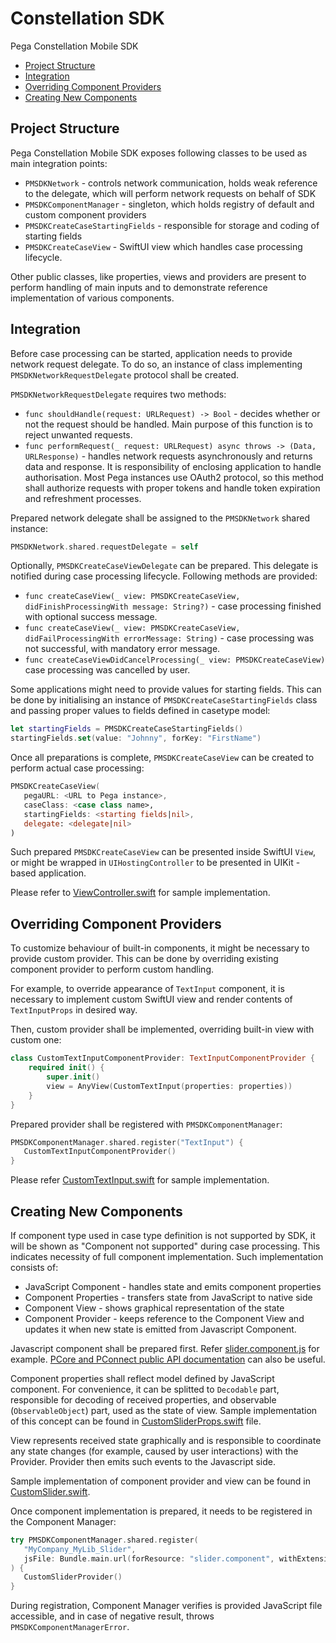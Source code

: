 
Constellation SDK
=================

Pega Constellation Mobile SDK

- [Project Structure](#project-structure)
- [Integration](#integration)
- [Overriding Component Providers](#overriding-component-providers)
- [Creating New Components](#creating-new-components)

Project Structure
-----------------

Pega Constellation Mobile SDK exposes following classes to be used as main integration points:

* `PMSDKNetwork` - controls network communication, holds weak reference to the delegate, which will perform network requests on behalf of SDK
* `PMSDKComponentManager` - singleton, which holds registry of default and custom component providers
* `PMSDKCreateCaseStartingFields` - responsible for storage and coding of starting fields
* `PMSDKCreateCaseView` - SwiftUI view which handles case processing lifecycle.

Other public classes, like properties, views and providers are present to perform handling of main inputs and to demonstrate reference implementation of various components.

Integration
-----------

Before case processing can be started, application needs to provide network request delegate. To do so, an instance of class implementing `PMSDKNetworkRequestDelegate` protocol shall be created.

`PMSDKNetworkRequestDelegate` requires two methods:
* `func shouldHandle(request: URLRequest) -> Bool` - decides whether or not the request should be handled. Main purpose of this function is to reject unwanted requests.
* `func performRequest(_ request: URLRequest) async throws -> (Data, URLResponse)` - handles network requests asynchronously and returns data and response.
   It is responsibility of enclosing application to handle authorisation. Most Pega instances use OAuth2 protocol, so this method shall authorize requests with proper tokens and handle token expiration and refreshment processes.

Prepared network delegate shall be assigned to the `PMSDKNetwork` shared instance:
```swift
PMSDKNetwork.shared.requestDelegate = self
```

Optionally, `PMSDKCreateCaseViewDelegate` can be prepared. This delegate is notified during case processing lifecycle. Following methods are provided:

* `func createCaseView(_ view: PMSDKCreateCaseView, didFinishProcessingWith message: String?)` - case processing finished with optional success message.
* `func createCaseView(_ view: PMSDKCreateCaseView, didFailProcessingWith errorMessage: String)` - case processing was not successful, with mandatory error message.
* `func createCaseViewDidCancelProcessing(_ view: PMSDKCreateCaseView)` case processing was cancelled by user.

Some applications might need to provide values for starting fields. This can be done by initialising an instance of `PMSDKCreateCaseStartingFields` class and passing proper values to fields defined in casetype model:

```swift
let startingFields = PMSDKCreateCaseStartingFields()
startingFields.set(value: "Johnny", forKey: "FirstName")
``` 

Once all preparations is complete, `PMSDKCreateCaseView` can be created to perform actual case processing:

```swift
PMSDKCreateCaseView(
   pegaURL: <URL to Pega instance>,
   caseClass: <case class name>,
   startingFields: <starting fields|nil>,
   delegate: <delegate|nil>
)
```

Such prepared `PMSDKCreateCaseView` can be presented inside SwiftUI `View`, or might be wrapped in `UIHostingController` to be presented in UIKit - based application.

Please refer to [ViewController.swift](./SampleApp/SampleNativeSwiftApp/ViewController.swift) for sample implementation.

Overriding Component Providers
------------------------------
 
To customize behaviour of built-in components, it might be necessary to provide custom provider. This can be done by overriding existing component provider to perform custom handling.

For example, to override appearance of `TextInput` component, it is necessary to implement custom SwiftUI view and render contents of `TextInputProps` in desired way. 

Then, custom provider shall be implemented, overriding built-in view with custom one:

```swift
class CustomTextInputComponentProvider: TextInputComponentProvider {
    required init() {
        super.init()
        view = AnyView(CustomTextInput(properties: properties))
    }
}
```

Prepared provider shall be registered with `PMSDKComponentManager`:

```swift
PMSDKComponentManager.shared.register("TextInput") {
   CustomTextInputComponentProvider()
}
```

Please refer [CustomTextInput.swift](./SampleApp/SampleNativeSwiftApp/Components/CustomTextInput.swift) for sample implementation.

Creating New Components
-----------------------

If component type used in case type definition is not supported by SDK, it will be shown as "Component not supported" during case processing. This indicates necessity of full component implementation. Such implementation consists of:

* JavaScript Component - handles state and emits component properties
* Component Properties - transfers state from JavaScript to native side
* Component View - shows graphical representation of the state
* Component Provider - keeps reference to the Component View and updates it when new state is emitted from Javascript Component.

Javascript component shall be prepared first. Refer [slider.component.js](./SampleApp/SampleNativeSwiftApp/Components/Slider/slider.component.js) for example. [PCore and PConnect public API documentation](https://docs.pega.com/bundle/pcore-pconnect/page/pcore-pconnect-public-apis/api/using-pcore-pconnect-public-apis.html) can also be useful.

Component properties shall reflect model defined by JavaScript component. For convenience, it can be splitted to `Decodable` part, responsible for decoding of received properties, and observable (`ObservableObject`) part, used as the state of view. Sample implementation of this concept can be found in [CustomSliderProps.swift](./SampleApp/SampleNativeSwiftApp/Components/Slider/CustomSliderProps.swift) file.

View represents received state graphically and is responsible to coordinate any state changes (for example, caused by user interactions) with the Provider. Provider then emits such events to the Javascript side.

Sample implementation of component provider and view can be found in [CustomSlider.swift](./SampleApp/SampleNativeSwiftApp/Components/Slider/CustomSlider.swift).

Once component implementation is prepared, it needs to be registered in the Component Manager:

```swift
try PMSDKComponentManager.shared.register(
   "MyCompany_MyLib_Slider",
   jsFile: Bundle.main.url(forResource: "slider.component", withExtension: "js")!
) {
   CustomSliderProvider()
}
``` 

During registration, Component Manager verifies is provided JavaScript file accessible, and in case of negative result, throws `PMSDKComponentManagerError`.

